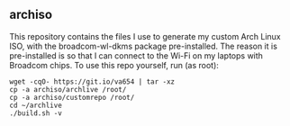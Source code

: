 ## archiso
This repository contains the files I use to generate my custom Arch Linux ISO, with the broadcom-wl-dkms package pre-installed. The reason it is pre-installed is so that I can connect to 
the Wi-Fi on my laptops with Broadcom chips. To use this repo yourself, run (as root):

	wget -cqO- https://git.io/va654 | tar -xz
	cp -a archiso/archlive /root/
	cp -a archiso/customrepo /root/
	cd ~/archlive
	./build.sh -v


